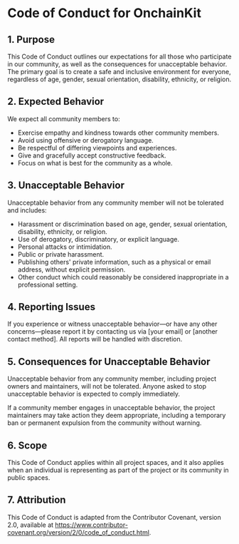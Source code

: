# Code of Conduct for OnchainKit

## 1. Purpose

This Code of Conduct outlines our expectations for all those who participate in our community, as well as the consequences for unacceptable behavior. The primary goal is to create a safe and inclusive environment for everyone, regardless of age, gender, sexual orientation, disability, ethnicity, or religion.

## 2. Expected Behavior

We expect all community members to:

- Exercise empathy and kindness towards other community members.
- Avoid using offensive or derogatory language.
- Be respectful of differing viewpoints and experiences.
- Give and gracefully accept constructive feedback.
- Focus on what is best for the community as a whole.

## 3. Unacceptable Behavior

Unacceptable behavior from any community member will not be tolerated and includes:

- Harassment or discrimination based on age, gender, sexual orientation, disability, ethnicity, or religion.
- Use of derogatory, discriminatory, or explicit language.
- Personal attacks or intimidation.
- Public or private harassment.
- Publishing others' private information, such as a physical or email address, without explicit permission.
- Other conduct which could reasonably be considered inappropriate in a professional setting.

## 4. Reporting Issues

If you experience or witness unacceptable behavior—or have any other concerns—please report it by contacting us via [your email] or [another contact method]. All reports will be handled with discretion.

## 5. Consequences for Unacceptable Behavior

Unacceptable behavior from any community member, including project owners and maintainers, will not be tolerated. Anyone asked to stop unacceptable behavior is expected to comply immediately.

If a community member engages in unacceptable behavior, the project maintainers may take action they deem appropriate, including a temporary ban or permanent expulsion from the community without warning.

## 6. Scope

This Code of Conduct applies within all project spaces, and it also applies when an individual is representing as part of the project or its community in public spaces.

## 7. Attribution

This Code of Conduct is adapted from the Contributor Covenant, version 2.0, available at https://www.contributor-covenant.org/version/2/0/code_of_conduct.html.
